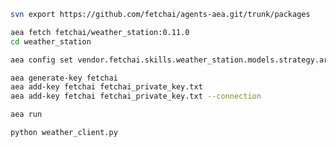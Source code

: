 ``` bash
svn export https://github.com/fetchai/agents-aea.git/trunk/packages
```
``` bash
aea fetch fetchai/weather_station:0.11.0
cd weather_station
```
``` bash
aea config set vendor.fetchai.skills.weather_station.models.strategy.args.is_ledger_tx False --type bool
```
``` bash
aea generate-key fetchai
aea add-key fetchai fetchai_private_key.txt
aea add-key fetchai fetchai_private_key.txt --connection
```
``` bash
aea run
```
``` bash
python weather_client.py
```
